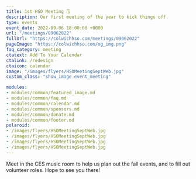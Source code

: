 ```yaml
---
title: 1st HSO Meeting 🗓️
description: Our first meeting of the year to kick things off.
type: events
event_date: 2022-09-06 18:00:00 +0000
url: "/meetings/09062022"
fullUrl: "https://colwichhso.com/meetings/09062022"
pageImage: "https://colwichhso.com/og_img.png"
faq_category: meeting
ctatext: Add To Your Calendar
ctalink: /redesign
ctaicon: calendar
image: "/images/flyers/HSOMeetingSeptWeb.jpg"
custom_class: "show_image event_meeting"

modules:
- modules/common/featured_image.md
- modules/common/faq.md
- modules/common/calendar.md
- modules/common/sponsors.md
- modules/common/donate.md
- modules/common/footer.md
polaroid: 
- /images/flyers/HSOMeetingSeptWeb.jpg
- /images/flyers/HSOMeetingSeptWeb.jpg
- /images/flyers/HSOMeetingSeptWeb.jpg
- /images/flyers/HSOMeetingSeptWeb.jpg
---
```

Meet in the CES music room to help us plan out the fall events, and to fill out volunteer roles. Hope to see you there!